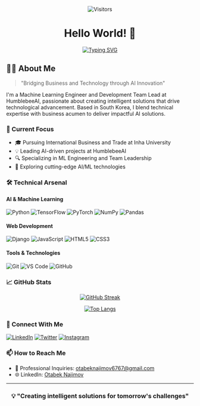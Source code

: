 <div align="center">

![Visitors](https://visitor-badge.laobi.icu/badge?page_id=OtabekNajimov.OtabekNajimov)

# Hello World! 👋

[![Typing SVG](https://readme-typing-svg.herokuapp.com?font=Fira+Code&duration=3000&pause=1000&center=true&vCenter=true&multiline=true&random=false&width=600&height=100&lines=Welcome+to+Otabek+Najimov's+Tech+Universe!;Machine+Learning+Engineer+%7C+Team+Lead)](https://git.io/typing-svg)

</div>

## 👨‍💻 About Me

> "Bridging Business and Technology through AI Innovation"

I'm a Machine Learning Engineer and Development Team Lead at HumblebeeAI, passionate about creating intelligent solutions that drive technological advancement. Based in South Korea, I blend technical expertise with business acumen to deliver impactful AI solutions.

### 🎯 Current Focus

- 🎓 Pursuing International Business and Trade at Inha University
- 💡 Leading AI-driven projects at HumblebeeAI
- 🔍 Specializing in ML Engineering and Team Leadership
- 🌱 Exploring cutting-edge AI/ML technologies

### 🛠️ Technical Arsenal

#### AI & Machine Learning
![Python](https://img.shields.io/badge/Python-3776AB?style=flat&logo=python&logoColor=white)
![TensorFlow](https://img.shields.io/badge/TensorFlow-FF6F00?style=flat&logo=tensorflow&logoColor=white)
![PyTorch](https://img.shields.io/badge/PyTorch-EE4C2C?style=flat&logo=pytorch&logoColor=white)
![NumPy](https://img.shields.io/badge/NumPy-013243?style=flat&logo=numpy&logoColor=white)
![Pandas](https://img.shields.io/badge/Pandas-150458?style=flat&logo=pandas&logoColor=white)

#### Web Development
![Django](https://img.shields.io/badge/Django-092E20?style=flat&logo=django&logoColor=white)
![JavaScript](https://img.shields.io/badge/JavaScript-F7DF1E?style=flat&logo=javascript&logoColor=black)
![HTML5](https://img.shields.io/badge/HTML5-E34F26?style=flat&logo=html5&logoColor=white)
![CSS3](https://img.shields.io/badge/CSS3-1572B6?style=flat&logo=css3&logoColor=white)

#### Tools & Technologies
![Git](https://img.shields.io/badge/Git-F05032?style=flat&logo=git&logoColor=white)
![VS Code](https://img.shields.io/badge/VS_Code-007ACC?style=flat&logo=visual-studio-code&logoColor=white)
![GitHub](https://img.shields.io/badge/GitHub-181717?style=flat&logo=github&logoColor=white)

### 📈 GitHub Stats

<div align="center">

[![GitHub Streak](https://github-readme-streak-stats.herokuapp.com/?user=OtabekNajimov&theme=dark)](https://git.io/streak-stats)

[![Top Langs](https://github-readme-stats.vercel.app/api/top-languages/?username=OtabekNajimov&layout=compact&theme=dark)](https://github.com/anuraghazra/github-readme-stats)

</div>

### 🤝 Connect With Me

[![LinkedIn](https://img.shields.io/badge/LinkedIn-0077B5?style=for-the-badge&logo=linkedin&logoColor=white)](https://www.linkedin.com/in/otabek-najimov/)
[![Twitter](https://img.shields.io/badge/Twitter-1DA1F2?style=for-the-badge&logo=twitter&logoColor=white)](https://twitter.com/otabek_najimov)
[![Instagram](https://img.shields.io/badge/Instagram-E4405F?style=for-the-badge&logo=instagram&logoColor=white)](https://instagram.com/otabek_najimov_)

### 📫 How to Reach Me

- 💼 Professional Inquiries: [otabeknajimov6767@gmail.com](mailto:otabeknajimov6767@gmail.com)
- 🌐 LinkedIn: [Otabek Najimov](https://www.linkedin.com/in/otabek-najimov/)

---

<div align="center">

### 💡 "Creating intelligent solutions for tomorrow's challenges"

</div>